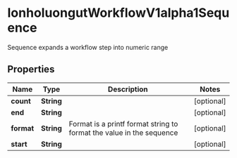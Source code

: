 

# IonholuongutWorkflowV1alpha1Sequence

Sequence expands a workflow step into numeric range

## Properties

Name | Type | Description | Notes
------------ | ------------- | ------------- | -------------
**count** | **String** |  |  [optional]
**end** | **String** |  |  [optional]
**format** | **String** | Format is a printf format string to format the value in the sequence |  [optional]
**start** | **String** |  |  [optional]



